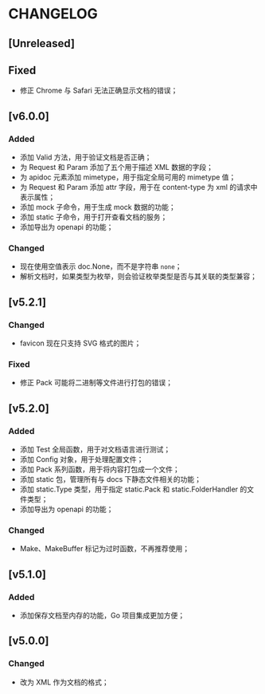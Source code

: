 # CHANGELOG

## [Unreleased]

## Fixed

- 修正 Chrome 与 Safari 无法正确显示文档的错误；

## [v6.0.0]

### Added

- 添加 Valid 方法，用于验证文档是否正确；
- 为 Request 和 Param 添加了五个用于描述 XML 数据的字段；
- 为 apidoc 元素添加 mimetype，用于指定全局可用的 mimetype 值；
- 为 Request 和 Param 添加 attr 字段，用于在 content-type 为 xml 的请求中表示属性；
- 添加 mock 子命令，用于生成 mock 数据的功能；
- 添加 static 子命令，用于打开查看文档的服务；
- 添加导出为 openapi 的功能；

### Changed

- 现在使用空值表示 doc.None，而不是字符串 `none`；
- 解析文档时，如果类型为枚举，则会验证枚举类型是否与其关联的类型兼容；

## [v5.2.1]

### Changed

- favicon 现在只支持 SVG 格式的图片；

### Fixed

- 修正 Pack 可能将二进制等文件进行打包的错误；

## [v5.2.0]

### Added

- 添加 Test 全局函数，用于对文档语言进行测试；
- 添加 Config 对象，用于处理配置文件；
- 添加 Pack 系列函数，用于将内容打包成一个文件；
- 添加 static 包，管理所有与 docs 下静态文件相关的功能；
- 添加 static.Type 类型，用于指定 static.Pack 和 static.FolderHandler 的文件类型；
- 添加导出为 openapi 的功能；

### Changed

- Make、MakeBuffer 标记为过时函数，不再推荐使用；

## [v5.1.0]

### Added

- 添加保存文档至内存的功能，Go 项目集成更加方便；

## [v5.0.0]

### Changed

- 改为 XML 作为文档的格式；
